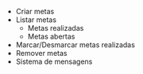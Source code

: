 - Criar metas
- Listar metas
  - Metas realizadas
  - Metas abertas
- Marcar/Desmarcar metas realizadas
- Remover metas
- Sistema de mensagens 